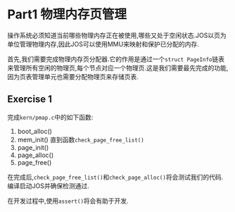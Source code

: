 # Part1 物理内存页管理
操作系统必须知道当前哪些物理内存正在被使用,哪些又处于空闲状态.JOS以页为单位管理物理内存,因此JOS可以使用MMU来映射和保护已分配的内存.

首先,我们需要完成物理内存页分配器.它的作用是通过一个`struct PageInfo`链表来管理所有空闲的物理页,每个节点对应一个物理页.这是我们需要最先完成的功能,因为页表管理单元也需要分配物理页来存储页表.

## Exercise 1
完成`kern/pmap.c`中的如下函数:
1. boot_alloc()
2. mem_init()
    直到函数`check_page_free_list()`
3. page_init()
4. page_alloc()
5. page_free()

在完成后,`check_page_free_list()`和`check_page_alloc()`将会测试我们的代码.编译启动JOS并确保检测通过.

在开发过程中,使用`assert()`将会有助于开发.